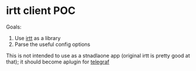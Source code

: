 # irtt client POC

Goals:
1. Use [irtt](https://github.com/heistp/irtt) as a library
2. Parse the useful config options

This is not intended to use as a stnadlaone app (original irtt is pretty good at that); it should become aplugin for [telegraf](https://github.com/iAnatoly/telegraf)

